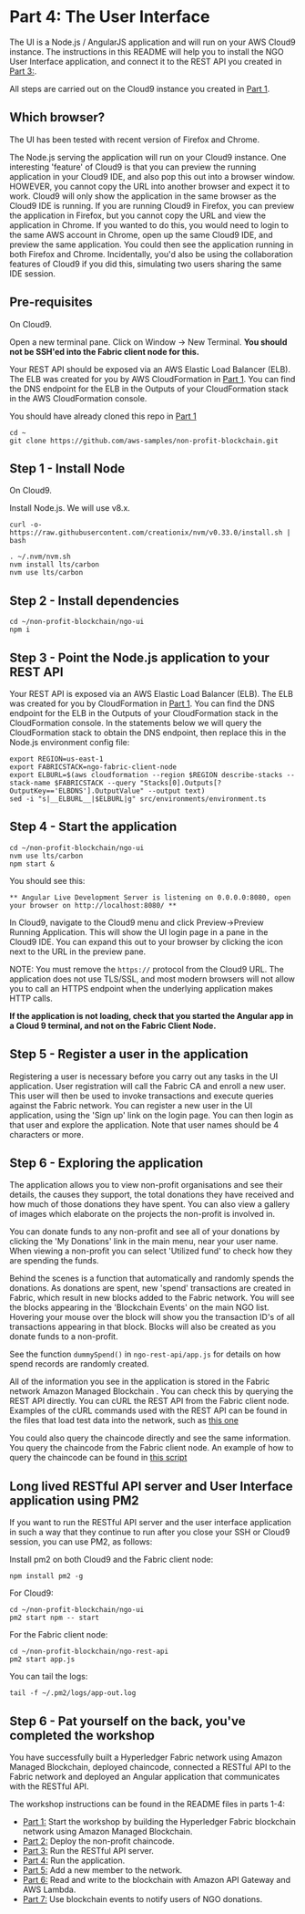 # Part 4: The User Interface

The UI is a Node.js / AngularJS application and will run on your AWS Cloud9 instance.
The instructions in this README will help you to install the NGO User Interface application,
and connect it to the REST API you created in [Part 3:](../ngo-rest-api/README.md).

All steps are carried out on the Cloud9 instance you created in [Part 1](../ngo-fabric/README.md).

## Which browser?

The UI has been tested with recent version of Firefox and Chrome. 

The Node.js serving the application will run on your Cloud9 instance. One interesting 'feature'
of Cloud9 is that you can preview the running application in your Cloud9 IDE, and also 
pop this out into a browser window. HOWEVER, you cannot copy the URL into another browser
and expect it to work. Cloud9 will only show the application in the same browser as the
Cloud9 IDE is running. If you are running Cloud9 in Firefox, you can preview the application
in Firefox, but you cannot copy the URL and view the application in Chrome. If you wanted to
do this, you would need to login to the same AWS account in Chrome, open up the same Cloud9 IDE, 
and preview the same application. You could then see the application running in both Firefox
and Chrome. Incidentally, you'd also be using the collaboration features of Cloud9 if you did this,
simulating two users sharing the same IDE session.

## Pre-requisites
On Cloud9.

Open a new terminal pane.  Click on Window -> New Terminal.  **You should not be SSH'ed into the Fabric client node for this.**

Your REST API should be exposed via an AWS Elastic Load Balancer (ELB). The ELB was created for you
by AWS CloudFormation in [Part 1](../ngo-fabric/README.md). You can find the DNS endpoint for the ELB in
the Outputs of your CloudFormation stack in the AWS CloudFormation console.

You should have already cloned this repo in [Part 1](../ngo-fabric/README.md)

```
cd ~
git clone https://github.com/aws-samples/non-profit-blockchain.git
```

## Step 1 - Install Node
On Cloud9.

Install Node.js. We will use v8.x.

```
curl -o- https://raw.githubusercontent.com/creationix/nvm/v0.33.0/install.sh | bash
```

```
. ~/.nvm/nvm.sh
nvm install lts/carbon
nvm use lts/carbon
```

## Step 2 - Install dependencies

```
cd ~/non-profit-blockchain/ngo-ui
npm i
```

## Step 3 - Point the Node.js application to your REST API

Your REST API is exposed via an AWS Elastic Load Balancer (ELB). The ELB was created for you
by CloudFormation in [Part 1](../ngo-fabric/README.md). You can find the DNS endpoint for the ELB in
the Outputs of your CloudFormation stack in the CloudFormation console. In the statements below we 
will query the CloudFormation stack to obtain the DNS endpoint, then replace this in the Node.js environment config file:

```
export REGION=us-east-1
export FABRICSTACK=ngo-fabric-client-node
export ELBURL=$(aws cloudformation --region $REGION describe-stacks --stack-name $FABRICSTACK --query "Stacks[0].Outputs[?OutputKey=='ELBDNS'].OutputValue" --output text)
sed -i "s|__ELBURL__|$ELBURL|g" src/environments/environment.ts 
```

## Step 4 - Start the application

```
cd ~/non-profit-blockchain/ngo-ui
nvm use lts/carbon
npm start &
```

You should see this:

```
** Angular Live Development Server is listening on 0.0.0.0:8080, open your browser on http://localhost:8080/ **
```

In Cloud9, navigate to the Cloud9 menu and click Preview->Preview Running Application. This will show
the UI login page in a pane in the Cloud9 IDE. You can expand this out to your browser by clicking the 
icon next to the URL in the preview pane.

NOTE: You must remove the `https://` protocol from the Cloud9 URL. The application does not use TLS/SSL,
and most modern browsers will not allow you to call an HTTPS endpoint when the underlying application
makes HTTP calls.

**If the application is not loading, check that you started the Angular app in a Cloud 9 terminal, and not on the Fabric Client Node.**

## Step 5 - Register a user in the application
Registering a user is necessary before you carry out any tasks in the UI application. User registration
will call the Fabric CA and enroll a new user. This user will then be used to invoke transactions and
execute queries against the Fabric network. You can register a new user in the UI application, using the 
'Sign up' link on the login page. You can then login as that user and explore the application. Note that
user names should be 4 characters or more.

## Step 6 - Exploring the application

The application allows you to view non-profit organisations and see their details, the causes they support,
the total donations they have received and how much of those donations they have spent. You can also view
a gallery of images which elaborate on the projects the non-profit is involved in.

You can donate funds to any non-profit and see all of your donations by clicking the 'My Donations' link
in the main menu, near your user name. When viewing a non-profit you can select 'Utilized fund' to check
how they are spending the funds.

Behind the scenes is a function that automatically and randomly spends the donations. As donations are spent,
new 'spend' transactions are created in Fabric, which result in new blocks added to the Fabric network. You
will see the blocks appearing in the 'Blockchain Events' on the main NGO list. Hovering your mouse over the
block will show you the transaction ID's of all transactions appearing in that block. Blocks will also be created
as you donate funds to a non-profit.

See the function `dummySpend()` in `ngo-rest-api/app.js` for details on how spend records are randomly created.

All of the information you see in the application is stored in the Fabric network Amazon Managed Blockchain . 
You can check this by querying the REST API directly. You can cURL the REST API from the Fabric client 
node. Examples of the cURL commands used with the REST API can be found in the files that load test data 
into the network, such as [this one](../ngo-rest-api/ngo-load-workshop.sh)

You could also query the chaincode directly and see the same information. You query the chaincode from 
the Fabric client node. An example of how to query the chaincode can be found in [this script](../ngo-chaincode/test-chaincode-aws.sh)

## Long lived RESTful API server and User Interface application using PM2
If you want to run the RESTful API server and the user interface application in such a way that they continue
to run after you close your SSH or Cloud9 session, you can use PM2, as follows:

Install pm2 on both Cloud9 and the Fabric client node:

```
npm install pm2 -g
```

For Cloud9:

```
cd ~/non-profit-blockchain/ngo-ui
pm2 start npm -- start
```

For the Fabric client node:

```
cd ~/non-profit-blockchain/ngo-rest-api
pm2 start app.js
```

You can tail the logs:

```
tail -f ~/.pm2/logs/app-out.log     
```

## Step 6 - Pat yourself on the back, you've completed the workshop
You have successfully built a Hyperledger Fabric network using Amazon Managed Blockchain, deployed
chaincode, connected a RESTful API to the Fabric network and deployed an Angular application that
communicates with the RESTful API.

The workshop instructions can be found in the README files in parts 1-4:

* [Part 1:](../ngo-fabric/README.md) Start the workshop by building the Hyperledger Fabric blockchain network using Amazon Managed Blockchain.
* [Part 2:](../ngo-chaincode/README.md) Deploy the non-profit chaincode. 
* [Part 3:](../ngo-rest-api/README.md) Run the RESTful API server. 
* [Part 4:](../ngo-ui/README.md) Run the application. 
* [Part 5:](../new-member/README.md) Add a new member to the network. 
* [Part 6:](../ngo-lambda/README.md) Read and write to the blockchain with Amazon API Gateway and AWS Lambda.
* [Part 7:](../ngo-events/README.md) Use blockchain events to notify users of NGO donations.